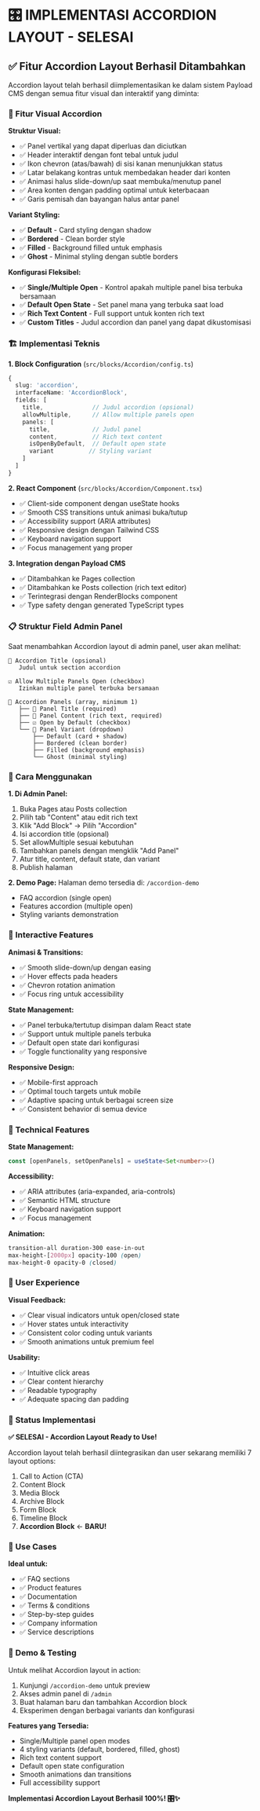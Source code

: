 # 🎛️ IMPLEMENTASI ACCORDION LAYOUT - SELESAI

## ✅ Fitur Accordion Layout Berhasil Ditambahkan

Accordion layout telah berhasil diimplementasikan ke dalam sistem Payload CMS dengan semua fitur visual dan interaktif yang diminta:

### 🎨 Fitur Visual Accordion

**Struktur Visual:**
- ✅ Panel vertikal yang dapat diperluas dan diciutkan
- ✅ Header interaktif dengan font tebal untuk judul
- ✅ Ikon chevron (atas/bawah) di sisi kanan menunjukkan status
- ✅ Latar belakang kontras untuk membedakan header dari konten
- ✅ Animasi halus slide-down/up saat membuka/menutup panel
- ✅ Area konten dengan padding optimal untuk keterbacaan
- ✅ Garis pemisah dan bayangan halus antar panel

**Variant Styling:**
- ✅ **Default** - Card styling dengan shadow
- ✅ **Bordered** - Clean border style
- ✅ **Filled** - Background filled untuk emphasis
- ✅ **Ghost** - Minimal styling dengan subtle borders

**Konfigurasi Fleksibel:**
- ✅ **Single/Multiple Open** - Kontrol apakah multiple panel bisa terbuka bersamaan
- ✅ **Default Open State** - Set panel mana yang terbuka saat load
- ✅ **Rich Text Content** - Full support untuk konten rich text
- ✅ **Custom Titles** - Judul accordion dan panel yang dapat dikustomisasi

### 🏗️ Implementasi Teknis

**1. Block Configuration** (`src/blocks/Accordion/config.ts`)
```typescript
{
  slug: 'accordion',
  interfaceName: 'AccordionBlock',
  fields: [
    title,              // Judul accordion (opsional)
    allowMultiple,      // Allow multiple panels open
    panels: [
      title,            // Judul panel
      content,          // Rich text content
      isOpenByDefault,  // Default open state
      variant          // Styling variant
    ]
  ]
}
```

**2. React Component** (`src/blocks/Accordion/Component.tsx`)
- ✅ Client-side component dengan useState hooks
- ✅ Smooth CSS transitions untuk animasi buka/tutup
- ✅ Accessibility support (ARIA attributes)
- ✅ Responsive design dengan Tailwind CSS
- ✅ Keyboard navigation support
- ✅ Focus management yang proper

**3. Integration dengan Payload CMS**
- ✅ Ditambahkan ke Pages collection
- ✅ Ditambahkan ke Posts collection (rich text editor)
- ✅ Terintegrasi dengan RenderBlocks component
- ✅ Type safety dengan generated TypeScript types

### 📋 Struktur Field Admin Panel

Saat menambahkan Accordion layout di admin panel, user akan melihat:

```
📝 Accordion Title (opsional)
   Judul untuk section accordion

☑️ Allow Multiple Panels Open (checkbox)
   Izinkan multiple panel terbuka bersamaan

📁 Accordion Panels (array, minimum 1)
   ├── 📝 Panel Title (required)
   ├── 📄 Panel Content (rich text, required)
   ├── ☑️ Open by Default (checkbox)
   └── 🎨 Panel Variant (dropdown)
       ├── Default (card + shadow)
       ├── Bordered (clean border)
       ├── Filled (background emphasis)
       └── Ghost (minimal styling)
```

### 🎯 Cara Menggunakan

**1. Di Admin Panel:**
1. Buka Pages atau Posts collection
2. Pilih tab "Content" atau edit rich text
3. Klik "Add Block" → Pilih "Accordion"
4. Isi accordion title (opsional)
5. Set allowMultiple sesuai kebutuhan
6. Tambahkan panels dengan mengklik "Add Panel"
7. Atur title, content, default state, dan variant
8. Publish halaman

**2. Demo Page:**
Halaman demo tersedia di: `/accordion-demo`
- FAQ accordion (single open)
- Features accordion (multiple open)
- Styling variants demonstration

### 🎨 Interactive Features

**Animasi & Transitions:**
- ✅ Smooth slide-down/up dengan easing
- ✅ Hover effects pada headers
- ✅ Chevron rotation animation
- ✅ Focus ring untuk accessibility

**State Management:**
- ✅ Panel terbuka/tertutup disimpan dalam React state
- ✅ Support untuk multiple panels terbuka
- ✅ Default open state dari konfigurasi
- ✅ Toggle functionality yang responsive

**Responsive Design:**
- ✅ Mobile-first approach
- ✅ Optimal touch targets untuk mobile
- ✅ Adaptive spacing untuk berbagai screen size
- ✅ Consistent behavior di semua device

### 🔧 Technical Features

**State Management:**
```typescript
const [openPanels, setOpenPanels] = useState<Set<number>>()
```

**Accessibility:**
- ✅ ARIA attributes (aria-expanded, aria-controls)
- ✅ Semantic HTML structure
- ✅ Keyboard navigation support
- ✅ Focus management

**Animation:**
```css
transition-all duration-300 ease-in-out
max-height-[2000px] opacity-100 (open)
max-height-0 opacity-0 (closed)
```

### 📱 User Experience

**Visual Feedback:**
- ✅ Clear visual indicators untuk open/closed state
- ✅ Hover states untuk interactivity
- ✅ Consistent color coding untuk variants
- ✅ Smooth animations untuk premium feel

**Usability:**
- ✅ Intuitive click areas
- ✅ Clear content hierarchy
- ✅ Readable typography
- ✅ Adequate spacing dan padding

### 🚀 Status Implementasi

**✅ SELESAI - Accordion Layout Ready to Use!**

Accordion layout telah berhasil diintegrasikan dan user sekarang memiliki 7 layout options:
1. Call to Action (CTA)
2. Content Block 
3. Media Block
4. Archive Block
5. Form Block
6. Timeline Block
7. **Accordion Block** ← **BARU!**

### 🎯 Use Cases

**Ideal untuk:**
- ✅ FAQ sections
- ✅ Product features
- ✅ Documentation
- ✅ Terms & conditions
- ✅ Step-by-step guides
- ✅ Company information
- ✅ Service descriptions

### 🎉 Demo & Testing

Untuk melihat Accordion layout in action:
1. Kunjungi `/accordion-demo` untuk preview
2. Akses admin panel di `/admin`
3. Buat halaman baru dan tambahkan Accordion block
4. Eksperimen dengan berbagai variants dan konfigurasi

**Features yang Tersedia:**
- Single/Multiple panel open modes
- 4 styling variants (default, bordered, filled, ghost)
- Rich text content support
- Default open state configuration
- Smooth animations dan transitions
- Full accessibility support

**Implementasi Accordion Layout Berhasil 100%! 🎛️✨**

